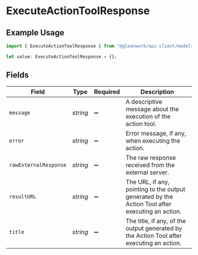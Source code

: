 # ExecuteActionToolResponse

## Example Usage

```typescript
import { ExecuteActionToolResponse } from "@gleanwork/api-client/models/components";

let value: ExecuteActionToolResponse = {};
```

## Fields

| Field                                                                                           | Type                                                                                            | Required                                                                                        | Description                                                                                     |
| ----------------------------------------------------------------------------------------------- | ----------------------------------------------------------------------------------------------- | ----------------------------------------------------------------------------------------------- | ----------------------------------------------------------------------------------------------- |
| `message`                                                                                       | *string*                                                                                        | :heavy_minus_sign:                                                                              | A descriptive message about the execution of the action tool.                                   |
| `error`                                                                                         | *string*                                                                                        | :heavy_minus_sign:                                                                              | Error message, if any, when executing the action.                                               |
| `rawExternalResponse`                                                                           | *string*                                                                                        | :heavy_minus_sign:                                                                              | The raw response received from the external server.                                             |
| `resultURL`                                                                                     | *string*                                                                                        | :heavy_minus_sign:                                                                              | The URL, if any, pointing to the output generated by the Action Tool after executing an action. |
| `title`                                                                                         | *string*                                                                                        | :heavy_minus_sign:                                                                              | The title, if any, of the output generated by the Action Tool after executing an action.        |
